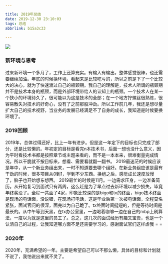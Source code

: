```yaml
---

title: 2019年总结
date: 2019-12-30 23:10:03
tags: 总结
abbrlink: b15a3c33

---
```


![](https://cdn.jsdelivr.net/gh/devnan/pic/blog/20200126211450.jpg)

<!-- more -->

### 新环境与思考
过来新环境一个多月了，工作上还算充实。有输入有输出，整体感觉很棒，也还需要继续加油。年底的时候换环境，看起来是比较吃亏的，所以之前是下了一个比较大的决心，就为了快速渡过自己的瓶颈期。我自己的理解是，技术人所谓的瓶颈期并不是技术本身的瓶颈，而是外部环境带给人的认知上的瓶颈。一个技术人在某一个狭小的环境待久了，很可能以为这是技术的全部；在一个地方拧螺丝很熟练，很容易散失对技术的好奇心，没有了之前那股冲劲。所以工作前几年，我还是想尽量扩大自己的技术视野，当业务的发展已经满足不了自身的成长，我知道是时候要换环境了。

### 2019回顾
2019年，总体过得还好，比上一年有进步。但是这一年定下的目标也只完成了部分，还是比较懒的。年初定的目标是看完n本技术书，后面一想也没什么意义，因为平时看技术书都是按照章节或主题来看的，而不是一本本来，很难衡量完成情况。所以干脆就不按目标来，想看、需要看就翻一翻书。
2019最迷茫的时候应该是年中，从一个新业务组出来，一时不知道要去哪个组好。在新业务组应该是最有干劲的时候，很多项目从0到1，学到不少东西。换组之后，感觉成长速度放慢了，脑子也开始想东想西。
2019最忙的时候是11月。一边需求压身，一边准备简历。从开始复习到面试只有两周，这么赶是为了早点过去新环境以减少损失，毕竟年终奖没了。全程一共面了4家，印象比较深的是bigo和tx的终面，bigo技术终面是现场的电话面，没说错，在现场打电话，这是毕业后第一次被电话面，全程莫名紧张，面试官问的很深，面完以为自己跪了。tx终面时间挺短的，但是等待时间是最长的。从中午等到天黑，在tx办公室里，一边喝着咖啡一边在自己的mbp上刷算法，一度以为就是这里的员工了。总之，这几次的面试经历有趣又宝贵，也是一个认清自己的过程，让我知道哪方面不足还需要学习的，感谢面试官们这样虐我 = =

### 2020年
2020年，充满希望的一年。主要是希望自己可以不那么懒，具体的目标和计划就不说了，我怕说出来就不灵了。
